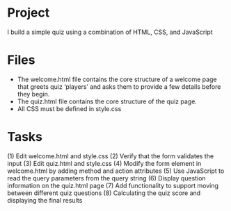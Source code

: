 # Project
I build a simple quiz using a combination of HTML, CSS, and JavaScript

# Files
- The welcome.html file contains the core structure of a welcome page that greets quiz ‘players’ and asks them to
provide a few details before they begin. 
- The quiz.html file contains the core structure of the quiz page.
- All CSS must be defined in style.css

# Tasks
(1) Edit welcome.html and style.css
(2) Verify that the form validates the input 
(3) Edit quiz.html and style.css
(4) Modify the form element in welcome.html by adding method and action attributes
(5) Use JavaScript to read the query parameters from the query string
(6) Display question information on the quiz.html page
(7) Add functionality to support moving between different quiz questions
(8) Calculating the quiz score and displaying the final results
